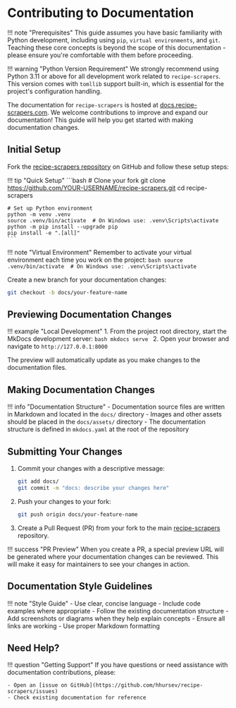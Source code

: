 # Contributing to Documentation

!!! note "Prerequisites"
    This guide assumes you have basic familiarity with Python development, including using `pip`,
    `virtual environments`, and `git`. Teaching these core concepts is beyond the scope of this
    documentation - please ensure you're comfortable with them before proceeding.

!!! warning "Python Version Requirement"
    We strongly recommend using Python 3.11 or above for all development work related to `recipe-scrapers`.
    This version comes with `tomllib` support built-in, which is essential for the project's configuration handling.

The documentation for `recipe-scrapers` is hosted at [docs.recipe-scrapers.com](https://docs.recipe-scrapers.com).
We welcome contributions to improve and expand our documentation! This guide will help you get started with making
documentation changes.

## Initial Setup

Fork the [recipe-scrapers repository](https://github.com/hhursev/recipe-scrapers) on GitHub and follow these setup steps:

!!! tip "Quick Setup"
    ```bash
    # Clone your fork
    git clone https://github.com/YOUR-USERNAME/recipe-scrapers.git
    cd recipe-scrapers

    # Set up Python environment
    python -m venv .venv
    source .venv/bin/activate  # On Windows use: .venv\Scripts\activate
    python -m pip install --upgrade pip
    pip install -e ".[all]"
    ```

!!! note "Virtual Environment"
    Remember to activate your virtual environment each time you work on the project:
    ```bash
    source .venv/bin/activate  # On Windows use: .venv\Scripts\activate
    ```

Create a new branch for your documentation changes:
```bash
git checkout -b docs/your-feature-name
```

## Previewing Documentation Changes

!!! example "Local Development"
    1. From the project root directory, start the MkDocs development server:
       ```bash
       mkdocs serve
       ```
    2. Open your browser and navigate to `http://127.0.0.1:8000`

The preview will automatically update as you make changes to the documentation files.

## Making Documentation Changes

!!! info "Documentation Structure"
    - Documentation source files are written in Markdown and located in the `docs/` directory
    - Images and other assets should be placed in the `docs/assets/` directory
    - The documentation structure is defined in `mkdocs.yaml` at the root of the repository

## Submitting Your Changes

1. Commit your changes with a descriptive message:
   ```bash
   git add docs/
   git commit -m "docs: describe your changes here"
   ```

2. Push your changes to your fork:
   ```bash
   git push origin docs/your-feature-name
   ```

3. Create a Pull Request (PR) from your fork to the main [recipe-scrapers](https://github.com/hhursev/recipe-scrapers) repository.

!!! success "PR Preview"
    When you create a PR, a special preview URL will be generated where your documentation changes can be reviewed. This will make it easy for maintainers to see your changes in action.

## Documentation Style Guidelines

!!! note "Style Guide"
    - Use clear, concise language
    - Include code examples where appropriate
    - Follow the existing documentation structure
    - Add screenshots or diagrams when they help explain concepts
    - Ensure all links are working
    - Use proper Markdown formatting

## Need Help?

!!! question "Getting Support"
    If you have questions or need assistance with documentation contributions, please:

    - Open an [issue on GitHub](https://github.com/hhursev/recipe-scrapers/issues)
    - Check existing documentation for reference
